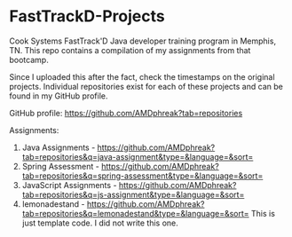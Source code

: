 # FastTrackD-Projects
Cook Systems FastTrack'D Java developer training program in Memphis, TN. This repo contains a compilation of my assignments from that bootcamp.

Since I uploaded this after the fact, check the timestamps on the original projects. Individual repositories exist for each of these projects and can be found in my GitHub profile.

GitHub profile: https://github.com/AMDphreak?tab=repositories

Assignments:
1. Java Assignments - https://github.com/AMDphreak?tab=repositories&q=java-assignment&type=&language=&sort=
2. Spring Assessment - https://github.com/AMDphreak?tab=repositories&q=spring-assessment&type=&language=&sort=
3. JavaScript Assignments - https://github.com/AMDphreak?tab=repositories&q=js-assignment&type=&language=&sort=
4. lemonadestand - https://github.com/AMDphreak?tab=repositories&q=lemonadestand&type=&language=&sort= This is just template code. I did not write this one.
